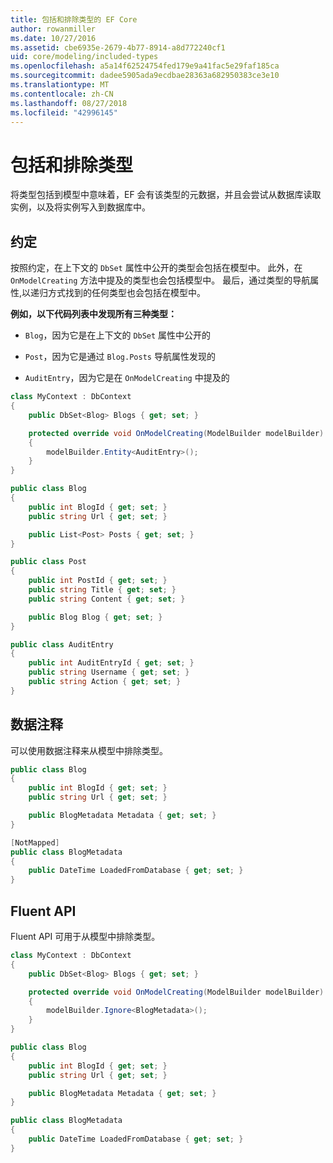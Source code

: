 ```yaml
---
title: 包括和排除类型的 EF Core
author: rowanmiller
ms.date: 10/27/2016
ms.assetid: cbe6935e-2679-4b77-8914-a8d772240cf1
uid: core/modeling/included-types
ms.openlocfilehash: a5a14f62524754fed179e9a41fac5e29faf185ca
ms.sourcegitcommit: dadee5905ada9ecdbae28363a682950383ce3e10
ms.translationtype: MT
ms.contentlocale: zh-CN
ms.lasthandoff: 08/27/2018
ms.locfileid: "42996145"
---
```

# <a name="including--excluding-types"></a>包括和排除类型

将类型包括到模型中意味着，EF 会有该类型的元数据，并且会尝试从数据库读取实例，以及将实例写入到数据库中。

## <a name="conventions"></a>约定

按照约定，在上下文的 `DbSet` 属性中公开的类型会包括在模型中。 此外，在 `OnModelCreating` 方法中提及的类型也会包括模型中。 最后，通过类型的导航属性,以递归方式找到的任何类型也会包括在模型中。

**例如，以下代码列表中发现所有三种类型：**

* `Blog`，因为它是在上下文的 `DbSet` 属性中公开的

* `Post`，因为它是通过 `Blog.Posts` 导航属性发现的

* `AuditEntry`，因为它是在 `OnModelCreating` 中提及的

<!-- [!code-csharp[Main](samples/core/Modeling/Conventions/Samples/IncludedTypes.cs?highlight=3,7,16)] -->
``` csharp
class MyContext : DbContext
{
    public DbSet<Blog> Blogs { get; set; }

    protected override void OnModelCreating(ModelBuilder modelBuilder)
    {
        modelBuilder.Entity<AuditEntry>();
    }
}

public class Blog
{
    public int BlogId { get; set; }
    public string Url { get; set; }

    public List<Post> Posts { get; set; }
}

public class Post
{
    public int PostId { get; set; }
    public string Title { get; set; }
    public string Content { get; set; }

    public Blog Blog { get; set; }
}

public class AuditEntry
{
    public int AuditEntryId { get; set; }
    public string Username { get; set; }
    public string Action { get; set; }
}
```

## <a name="data-annotations"></a>数据注释

可以使用数据注释来从模型中排除类型。

<!-- [!code-csharp[Main](samples/core/Modeling/DataAnnotations/Samples/IgnoreType.cs?highlight=9)] -->
``` csharp
public class Blog
{
    public int BlogId { get; set; }
    public string Url { get; set; }

    public BlogMetadata Metadata { get; set; }
}

[NotMapped]
public class BlogMetadata
{
    public DateTime LoadedFromDatabase { get; set; }
}
```

## <a name="fluent-api"></a>Fluent API

Fluent API 可用于从模型中排除类型。

<!-- [!code-csharp[Main](samples/core/Modeling/FluentAPI/Samples/IgnoreType.cs?highlight=7)] -->
``` csharp
class MyContext : DbContext
{
    public DbSet<Blog> Blogs { get; set; }

    protected override void OnModelCreating(ModelBuilder modelBuilder)
    {
        modelBuilder.Ignore<BlogMetadata>();
    }
}

public class Blog
{
    public int BlogId { get; set; }
    public string Url { get; set; }

    public BlogMetadata Metadata { get; set; }
}

public class BlogMetadata
{
    public DateTime LoadedFromDatabase { get; set; }
}
```

